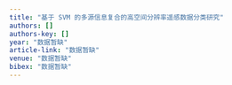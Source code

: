 ```yaml
---
title: "基于 SVM 的多源信息复合的高空间分辨率遥感数据分类研究"
authors: []
authors-key: []
year: "数据暂缺"
article-link: "数据暂缺"
venue: "数据暂缺"
bibex: "数据暂缺"
---
```

